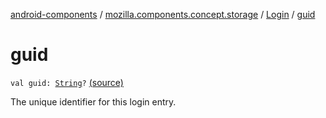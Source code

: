 [android-components](../../index.md) / [mozilla.components.concept.storage](../index.md) / [Login](index.md) / [guid](./guid.md)

# guid

`val guid: `[`String`](https://kotlinlang.org/api/latest/jvm/stdlib/kotlin/-string/index.html)`?` [(source)](https://github.com/mozilla-mobile/android-components/blob/master/components/concept/storage/src/main/java/mozilla/components/concept/storage/LoginsStorage.kt#L135)

The unique identifier for this login entry.

